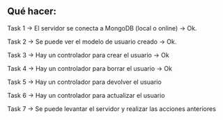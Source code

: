 ## Qué hacer:

Task 1 -> El servidor se conecta a MongoDB (local o online) -> Ok.

Task 2 -> Se puede ver el modelo de usuario creado          -> Ok.

Task 3 -> Hay un controlador para crear el usuario          -> Ok

Task 4 -> Hay un controlador para borrar el usuario         -> Ok

Task 5 -> Hay un controlador para devolver el usuario

Task 6 -> Hay un controlador para actualizar el usuario

Task 7 -> Se puede levantar el servidor y realizar las acciones anteriores 
